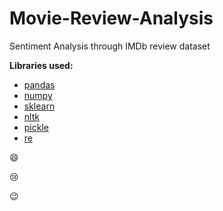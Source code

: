 # Movie-Review-Analysis
Sentiment Analysis through IMDb review dataset

**Libraries used:**
- [pandas](#smileys--emotion)
- [numpy](#people--body)
- [sklearn](#animals--nature)
- [nltk](#food--drink)
- [pickle](#travel--places)
- [re](#activities)

:smile: 


:cry:


:wink:
